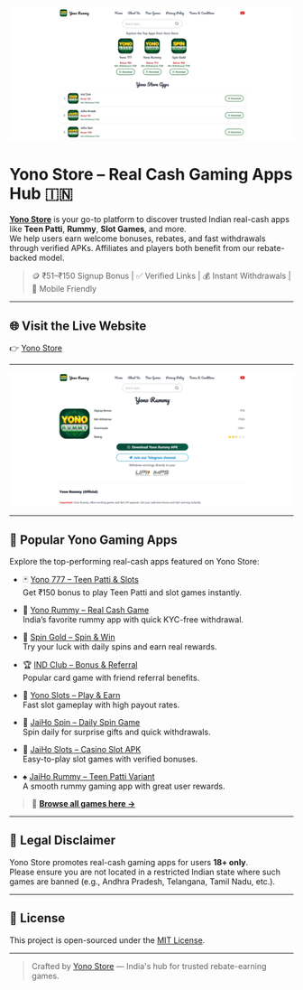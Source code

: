 <p align="center">
  <a href="https://yonostore.app/" target="_blank">
    <img src="https://github.com/Aestero-UI/yonostore/blob/main/yono-hero.png" alt="Yono Store Hero Banner" />
  </a>
</p>

# Yono Store – Real Cash Gaming Apps Hub 🇮🇳

**[Yono Store](https://yonostore.app)** is your go-to platform to discover trusted Indian real-cash apps like **Teen Patti**, **Rummy**, **Slot Games**, and more.  
We help users earn welcome bonuses, rebates, and fast withdrawals through verified APKs. Affiliates and players both benefit from our rebate-backed model.

> 🪙 ₹51–₹150 Signup Bonus | ✅ Verified Links | 💰 Instant Withdrawals | 🚀 Mobile Friendly

---

## 🌐 Visit the Live Website

👉 [Yono Store](https://yonostore.app)

---

<p align="center">
  <img src="https://github.com/Aestero-UI/yonostore/blob/main/yono-preview.png" alt="Yono Store Preview" />
</p>

---

## 🎯 Popular Yono Gaming Apps

Explore the top-performing real-cash apps featured on Yono Store:

- 🃏 [Yono 777 – Teen Patti & Slots](https://yonostore.app/yono-777)  
  Get ₹150 bonus to play Teen Patti and slot games instantly.

- 🎲 [Yono Rummy – Real Cash Game](https://yonostore.app/yono-rummy)  
  India’s favorite rummy app with quick KYC-free withdrawal.

- 🎰 [Spin Gold – Spin & Win](https://yonostore.app/spin-gold)  
  Try your luck with daily spins and earn real rewards.

- 🏆 [IND Club – Bonus & Referral](https://yonostore.app/ind-club)  
  Popular card game with friend referral benefits.

- 💸 [Yono Slots – Play & Earn](https://yonostore.app/yono-slots)  
  Fast slot gameplay with high payout rates.

- 🔄 [JaiHo Spin – Daily Spin Game](https://yonostore.app/jaiho-spin)  
  Spin daily for surprise gifts and quick withdrawals.

- 🎰 [JaiHo Slots – Casino Slot APK](https://yonostore.app/jaiho-slots)  
  Easy-to-play slot games with verified bonuses.

- ♠️ [JaiHo Rummy – Teen Patti Variant](https://yonostore.app/jaiho-rummy)  
  A smooth rummy gaming app with great user rewards.

> 🔗 **[Browse all games here →](https://yonostore.app)**

---

## 📢 Legal Disclaimer

Yono Store promotes real-cash gaming apps for users **18+ only**.  
Please ensure you are not located in a restricted Indian state where such games are banned (e.g., Andhra Pradesh, Telangana, Tamil Nadu, etc.).

---

## 📜 License

This project is open-sourced under the [MIT License](LICENSE).

---

> Crafted by [Yono Store](https://yonostore.app) — India's hub for trusted rebate-earning games.
